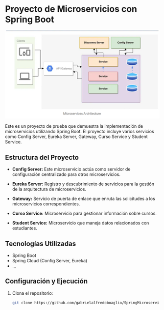 # Proyecto de Microservicios con Spring Boot

![Microservices](/microservices.png)

Este es un proyecto de prueba que demuestra la implementación de microservicios utilizando Spring Boot. El proyecto incluye varios servicios como Config Server, Eureka Server, Gateway, Curso Service y Student Service.

## Estructura del Proyecto

- **Config Server:** Este microservicio actúa como servidor de configuración centralizado para otros microservicios.

- **Eureka Server:** Registro y descubrimiento de servicios para la gestión de la arquitectura de microservicios.

- **Gateway:** Servicio de puerta de enlace que enruta las solicitudes a los microservicios correspondientes.

- **Curso Service:** Microservicio para gestionar información sobre cursos.

- **Student Service:** Microservicio que maneja datos relacionados con estudiantes.

## Tecnologías Utilizadas

- Spring Boot
- Spring Cloud (Config Server, Eureka)
- ...

## Configuración y Ejecución

1. Clona el repositorio:

   ```bash
   git clone https://github.com/gabrielalfredoboaglio/SpringMicroservices.git
   ```
